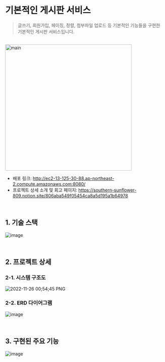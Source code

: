 # 기본적인 게시판 서비스
> 글쓰기, 회원가입, 페이징, 정렬, 첨부파일 업로드 등 기본적인 기능들을 구현한 기본적인 게시판 서비스입니다. 

<br>

<img alt="main" src="https://user-images.githubusercontent.com/74748851/197431094-22694ebc-9879-47c4-92c4-ba82741ba650.PNG" height="400"/>

- 배포 링크: http://ec2-13-125-30-88.ap-northeast-2.compute.amazonaws.com:8080/
- 프로젝트 상세 소개 및 회고 페이지: https://southern-sunflower-809.notion.site/806aba549f05454ca8a5d195a1b64978
<br>

## 1. 기술 스택
![image](https://user-images.githubusercontent.com/74748851/200000775-32f27669-e67a-42d7-810b-2848f81bc6cd.png)

<br>

## 2. 프로젝트 상세
### 2-1. 시스템 구조도
![2022-11-26 00;54;45 PNG](https://user-images.githubusercontent.com/74748851/204189026-ea94b8b1-5c7c-4139-92b8-6c4e19dc0ec9.png)

### 2-2. ERD 다이어그램
![image](https://user-images.githubusercontent.com/74748851/197431383-2e1e26ba-38bd-4023-8a50-2eb1c9998b69.png)

<br>

## 3. 구현된 주요 기능
![image](https://user-images.githubusercontent.com/74748851/200000876-7e7ccb6f-21b1-4424-801e-dc68828f22b9.png)

